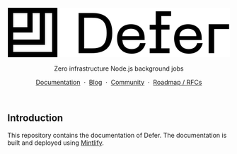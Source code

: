 <p align="center">
    <picture>
        <source media="(prefers-color-scheme: dark)" srcset="logo/dark.svg"/>
        <img alt="Defer logo" src="logo/light.svg"/>
    </picture>
</p>
<p align="center">
    Zero infrastructure Node.js background jobs
</p>
<p align="center">
    <a href="https://docs.defer.run/">Documentation</a>
    <span>&nbsp;·&nbsp;</span>
    <a href="https://www.defer.run/blog">Blog</a>
    <span>&nbsp;·&nbsp;</span>
    <a href="https://discord.gg/x2v84Vqsk6">Community</a>
    <span>&nbsp;·&nbsp;</span>
    <a href="https://github.com/defer-run/defer.client/discussions/categories/roadmap">Roadmap / RFCs</a>
</p>
<br/>

## Introduction

This repository contains the documentation of Defer. The documentation
is built and deployed using [Mintlify](https://mintlify.com/).
